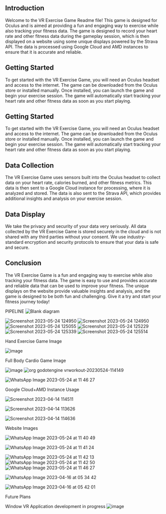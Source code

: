 
## Introduction
Welcome to the VR Exercise Game Readme file! This game is designed for Oculus and is aimed at providing a fun and engaging way to exercise while also tracking your fitness data. The game is designed to record your heart rate and other fitness data during the gameplay session, which is then displayed on a website using some unique displays powered by the Strava API. The data is processed using Google Cloud and AMD instances to ensure that it is accurate and reliable.
## Getting Started
To get started with the VR Exercise Game, you will need an Oculus headset and access to the internet. The game can be downloaded from the Oculus store or installed manually. Once installed, you can launch the game and begin your exercise session. The game will automatically start tracking your heart rate and other fitness data as soon as you start playing.
## Getting Started
To get started with the VR Exercise Game, you will need an Oculus headset and access to the internet. The game can be downloaded from the Oculus store or installed manually. Once installed, you can launch the game and begin your exercise session. The game will automatically start tracking your heart rate and other fitness data as soon as you start playing.
## Data Collection
The VR Exercise Game uses sensors built into the Oculus headset to collect data on your heart rate, calories burned, and other fitness metrics. This data is then sent to a Google Cloud instance for processing, where it is analyzed and stored. The data is also sent to the Strava API, which provides additional insights and analysis on your exercise session.
## Data Display
We take the privacy and security of your data very seriously. All data collected by the VR Exercise Game is stored securely in the cloud and is not shared with any third parties without your consent. We use industry-standard encryption and security protocols to ensure that your data is safe and secure.
## Conclusion
The VR Exercise Game is a fun and engaging way to exercise while also tracking your fitness data. The game is easy to use and provides accurate and reliable data that can be used to improve your fitness. The unique displays on the website provide valuable insights and analysis, and the game is designed to be both fun and challenging. Give it a try and start your fitness journey today!


PIPELINE 
![Blank diagram](https://user-images.githubusercontent.com/83156880/232259323-64370e18-14bd-4bdc-b9a4-d8e81db11503.png)

![Screenshot 2023-05-24 124950](https://github.com/satrajitghosh183/VitalityVR_byDonuts/assets/83156880/bc22d925-2107-4a58-8c36-0da0cb913b64)
![Screenshot 2023-05-24 124950](https://github.com/satrajitghosh183/VitalityVR_byDonuts/assets/83156880/1c88de07-5c9e-4f41-b9d9-9172053aebe9)
![Screenshot 2023-05-24 125055](https://github.com/satrajitghosh183/VitalityVR_byDonuts/assets/83156880/e1f56a34-9386-455c-96ee-546df3192ff3)
![Screenshot 2023-05-24 125229](https://github.com/satrajitghosh183/VitalityVR_byDonuts/assets/83156880/998d21a8-9e17-42ba-82d2-090596627898)
![Screenshot 2023-05-24 125339](https://github.com/satrajitghosh183/VitalityVR_byDonuts/assets/83156880/0a351077-9a18-45ba-947b-e45187c2f901)
![Screenshot 2023-05-24 125514](https://github.com/satrajitghosh183/VitalityVR_byDonuts/assets/83156880/00b15fea-e017-4450-9319-b2c5f77ad600)




Hand Exercise Game Image


![image](https://user-images.githubusercontent.com/83156880/232253604-d6caaf17-c8d8-4ce2-bc2e-82598d62936d.png)

Full Body Cardio Game Image 

![image](https://user-images.githubusercontent.com/83156880/232253663-513b3d97-db51-4ad9-ab8c-070386539006.png)
![org godotengine vrworkout-20230524-114149](https://github.com/satrajitghosh183/VitalityVR_byDonuts/assets/83156880/301b3d50-947d-4abe-a132-67f2d3ab58c7)




![WhatsApp Image 2023-05-24 at 11 46 27](https://github.com/satrajitghosh183/VitalityVR_byDonuts/assets/83156880/98a73f87-6035-4a83-bba2-9d866b5551fa)



Google Cloud+AMD Instance Usage 

![Screenshot 2023-04-14 114511](https://user-images.githubusercontent.com/83156880/232253897-9fca9dc9-cc39-4b16-98bb-e5f4d491782a.png)

![Screenshot 2023-04-14 113626](https://user-images.githubusercontent.com/83156880/232253909-027d6493-4791-44ac-b587-795c2c4e42a7.png)

![Screenshot 2023-04-14 114636](https://user-images.githubusercontent.com/83156880/232253927-4fc1d7cd-2826-4320-9d4e-6f8998e51462.png)


Website Images

![WhatsApp Image 2023-05-24 at 11 40 49](https://github.com/satrajitghosh183/VitalityVR_byDonuts/assets/83156880/d70fe249-6ad0-4e06-b3b1-61324f3b9b78)

![WhatsApp Image 2023-05-24 at 11 41 24](https://github.com/satrajitghosh183/VitalityVR_byDonuts/assets/83156880/2768b66d-e02e-47c3-a4e3-f3194dec49d6)

![WhatsApp Image 2023-05-24 at 11 42 13](https://github.com/satrajitghosh183/VitalityVR_byDonuts/assets/83156880/e1998fdf-37a1-4213-92b5-58e6ac0da71a)
![WhatsApp Image 2023-05-24 at 11 42 50](https://github.com/satrajitghosh183/VitalityVR_byDonuts/assets/83156880/90bcdc2e-6541-4f09-9a6a-887a56cafea5)
![WhatsApp Image 2023-05-24 at 11 46 27](https://github.com/satrajitghosh183/VitalityVR_byDonuts/assets/83156880/8581c604-9b77-4def-bfd3-3f403211f88c)


![WhatsApp Image 2023-04-16 at 05 34 42](https://user-images.githubusercontent.com/83156880/232259230-ef742e27-9b58-4231-a7f3-ba51a4ff65f4.jpg)

![WhatsApp Image 2023-04-16 at 05 42 01](https://user-images.githubusercontent.com/83156880/232259417-8f94519d-e7f9-4b3f-b332-4fe3397dda4f.jpg)





Future Plans


Window VR Application development in progress 
![image](https://user-images.githubusercontent.com/83156880/232258978-0ee04c00-220f-489a-91a5-f697e0e53f1b.png)

